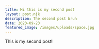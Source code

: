 ```yaml
---
title: Hi this is my second post
layout: post.njk
description: The second post bruh
date: 2023-09-23
featured_image: /images/uploads/space.jpg
---
```


This is my second post!